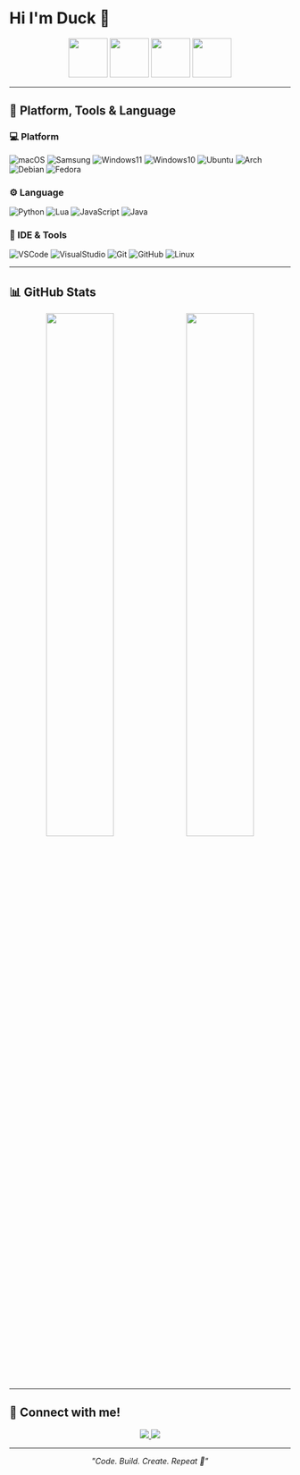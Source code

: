 # Hi I'm Duck 🦆

<p align="center">
  <img src="https://raw.githubusercontent.com/Duck-Honey/Duck-Honey/main/img/0.png" width="70">
  <img src="https://raw.githubusercontent.com/Duck-Honey/Duck-Honey/main/img/1.png" width="70">
  <img src="https://raw.githubusercontent.com/Duck-Honey/Duck-Honey/main/img/2.png" width="70">
  <img src="https://raw.githubusercontent.com/Duck-Honey/Duck-Honey/main/img/3.png" width="70">
</p>

---

## 🧠 Platform, Tools & Language

### 💻 Platform
![macOS](https://img.shields.io/badge/macOS-Mac%20mini%20M1-black?style=for-the-badge&logo=apple)
![Samsung](https://img.shields.io/badge/Samsung-A52%205G-blue?style=for-the-badge&logo=samsung)
![Windows11](https://img.shields.io/badge/Windows-11-blue?style=for-the-badge&logo=windows)
![Windows10](https://img.shields.io/badge/Windows-10%20LTSC-lightblue?style=for-the-badge&logo=windows)
![Ubuntu](https://img.shields.io/badge/Ubuntu-22.04-E95420?style=for-the-badge&logo=ubuntu)
![Arch](https://img.shields.io/badge/Arch_Linux-1793D1?style=for-the-badge&logo=archlinux)
![Debian](https://img.shields.io/badge/Debian-A81D33?style=for-the-badge&logo=debian)
![Fedora](https://img.shields.io/badge/Fedora-294172?style=for-the-badge&logo=fedora)

### ⚙️ Language
![Python](https://img.shields.io/badge/Python-3776AB?style=for-the-badge&logo=python)
![Lua](https://img.shields.io/badge/Lua-2C2D72?style=for-the-badge&logo=lua)
![JavaScript](https://img.shields.io/badge/JavaScript-F7DF1E?style=for-the-badge&logo=javascript)
![Java](https://img.shields.io/badge/Java-ED8B00?style=for-the-badge&logo=openjdk)

### 🧰 IDE & Tools
![VSCode](https://img.shields.io/badge/VS%20Code-0078D4?style=for-the-badge&logo=visualstudiocode)
![VisualStudio](https://img.shields.io/badge/Visual%20Studio-5C2D91?style=for-the-badge&logo=visualstudio)
![Git](https://img.shields.io/badge/Git-F05032?style=for-the-badge&logo=git)
![GitHub](https://img.shields.io/badge/GitHub-181717?style=for-the-badge&logo=github)
![Linux](https://img.shields.io/badge/Linux-FCC624?style=for-the-badge&logo=linux)

---

## 📊 GitHub Stats
<p align="center">
  <img src="https://github-readme-stats.vercel.app/api?username=Duck-Honey&show_icons=true&theme=tokyonight" width="49%">
  <img src="https://github-readme-streak-stats.herokuapp.com/?user=Duck-Honey&theme=tokyonight" width="49%">
</p>

---

## 💬 Connect with me!
<p align="center">
  <a href="https://github.com/Duck-Honey">
    <img src="https://img.shields.io/badge/GitHub-Duck--Honey-181717?style=for-the-badge&logo=github">
  </a>
  <a href="https://discord.gg/">
    <img src="https://img.shields.io/badge/Discord-Duckchan-blueviolet?style=for-the-badge&logo=discord">
  </a>
</p>

---

<p align="center">
  <i>"Code. Build. Create. Repeat 💫"</i>
</p>
